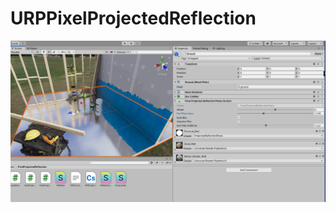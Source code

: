 # URPPixelProjectedReflection

![Image](https://github.com/Raphael2048/URPPixelProjectedReflection/blob/91d5ffd78c764b6148fa8dba0d94ef5601beeeee/screenshot.png?raw=true)
